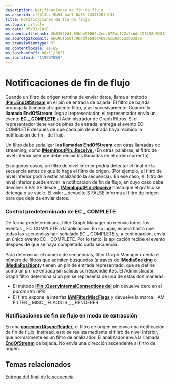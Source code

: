 ```yaml
---
description: Notificaciones de fin de flujo
ms.assetid: cf2b13bc-5b54-4ac7-8a33-7434126fdf31
title: Notificaciones de fin de flujo
ms.topic: article
ms.date: 05/31/2018
ms.openlocfilehash: 2b83552d1c03bbb90062c2eec672ac122a2cbdc498f58d01817bd1a26e8f02b7
ms.sourcegitcommit: e6600f550f79bddfe58bd4696ac50dd52cb03d7e
ms.translationtype: MT
ms.contentlocale: es-ES
ms.lasthandoff: 08/11/2021
ms.locfileid: "119997855"
---
```

# <a name="end-of-stream-notifications"></a>Notificaciones de fin de flujo

Cuando un filtro de origen termina de enviar datos, llama al método [**IPin::EndOfStream**](/windows/desktop/api/Strmif/nf-strmif-ipin-endofstream) en el pin de entrada de bajada. El filtro de bajada propaga la llamada al siguiente filtro, y así sucesivamente. Cuando la **llamada EndOfStream** llega al representador, el representador envía un evento [**EC \_ COMPLETE**](ec-complete.md) al Administrador de Graph Filtros. Si el representador tiene varios pines de entrada, entrega el evento EC COMPLETE después de que cada pin de entrada haya recibido la notificación de fin \_ de flujo.

Un filtro debe serializar [**las llamadas EndOfStream**](/windows/desktop/api/Strmif/nf-strmif-ipin-endofstream) con otras llamadas de streaming, como [**IMemInputPin::Receive.**](/windows/desktop/api/Strmif/nf-strmif-imeminputpin-receive) (En otras palabras, el filtro de nivel inferior siempre debe recibir las llamadas en el orden correcto).

En algunos casos, un filtro de nivel inferior podría detectar el final de la secuencia antes de que lo haga el filtro de origen. (Por ejemplo, el filtro de nivel inferior podría estar analizando la secuencia). En ese caso, el filtro de nivel inferior puede enviar la notificación de fin de flujo, en cuyo caso debe devolver S FALSE desde \_ [**IMemInputPin::Receive**](/windows/desktop/api/Strmif/nf-strmif-imeminputpin-receive) hasta que el gráfico se detenga o se vacíe. El valor \_ devuelto S FALSE informa al filtro de origen para que deje de enviar datos.

### <a name="default-handling-of-ec_complete"></a>Control predeterminado de EC \_ COMPLETE

De forma predeterminada, filter Graph Manager no reenvía todos los eventos \_ EC COMPLETE a la aplicación. En su lugar, espera hasta que todas las secuencias han señalado EC \_ COMPLETE y, a continuación, envía un único evento EC \_ COMPLETE. Por lo tanto, la aplicación recibe el evento después de que se haya completado cada secuencia.

Para determinar el número de secuencias, filter Graph Manager cuenta el número de filtros que admiten búsquedas (a través de [**IMediaSeeking**](/windows/desktop/api/Strmif/nn-strmif-imediaseeking) o [**IMediaPosition)**](/windows/desktop/api/Control/nn-control-imediaposition)y tienen un pin de entrada representado, que se define como un pin de entrada sin salidas correspondientes.  El Administrador Graph filtro determina si un pin se representa de una de estas dos maneras:

-   El método [**IPin::QueryInternalConnections del**](/windows/desktop/api/Strmif/nf-strmif-ipin-queryinternalconnections) pin devuelve cero en el *parámetro nPin.*
-   El filtro expone la interfaz [**IAMFilterMiscFlags**](/windows/desktop/api/Strmif/nn-strmif-iamfiltermiscflags) y devuelve la marca \_ AM FILTER \_ MISC \_ FLAGS IS \_ \_ RENDERER.

### <a name="end-of-stream-notifications-in-pull-mode"></a>Notificaciones de fin de flujo en modo de extracción

En una [**conexión IAsyncReader,**](/windows/desktop/api/Strmif/nn-strmif-iasyncreader) el filtro de origen no envía una notificación de fin de flujo. Instread, esto se realiza mediante el filtro de nivel inferior, que normalmente es un filtro de analizador. El analizador envía la llamada [**EndOfStream**](/windows/desktop/api/Strmif/nf-strmif-ipin-endofstream) de bajada. No envía una dirección ascendente al filtro de origen.

## <a name="related-topics"></a>Temas relacionados

<dl> <dt>

[Entrega del final de la secuencia](delivering-the-end-of-stream.md)
</dt> </dl>

 

 




